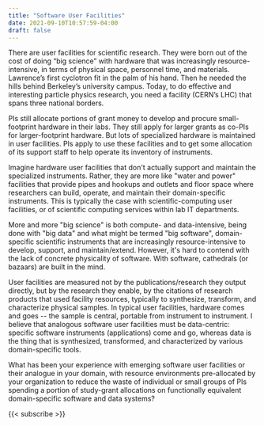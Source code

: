 ```yaml
---
title: "Software User Facilities"
date: 2021-09-10T10:57:59-04:00
draft: false
---
```


There are user facilities for scientific research. They were born out of the cost of doing “big
science” with hardware that was increasingly resource-intensive, in terms of physical space,
personnel time, and materials. Lawrence’s first cyclotron fit in the palm of his hand. Then he
needed the hills behind Berkeley’s university campus. Today, to do effective and interesting
particle physics research, you need a facility (CERN’s LHC) that spans three national borders.

PIs still allocate portions of grant money to develop and procure small-footprint hardware in their
labs. They still apply for larger grants as co-PIs for larger-footprint hardware. But lots of
specialized hardware is maintained in user facilities. PIs apply to use these facilities and to get
some allocation of its support staff to help operate its inventory of instruments.

Imagine hardware user facilities that don't actually support and maintain the specialized
instruments. Rather, they are more like "water and power" facilities that provide pipes and hookups
and outlets and floor space where researchers can build, operate, and maintain their domain-specific
instruments. This is typically the case with scientific-computing user facilities, or of scientific
computing services within lab IT departments.

More and more "big science" is both compute- and data-intensive, being done with "big data" and what
might be termed "big software", domain-specific scientific instruments that are increasingly
resource-intensive to develop, support, and maintain/extend. However, it's hard to contend with the
lack of concrete physicality of software. With software, cathedrals (or bazaars) are built in the
mind.

User facilities are measured not by the publications/research they output directly, but by the
research they enable, by the citations of research products that used facility resources, typically
to synthesize, transform, and characterize physical samples. In typical user facilities, hardware
comes and goes -- the sample is central, portable from instrument to instrument. I believe that
analogous software user facilities must be data-centric: specific software instruments
(applications) come and go, whereas data is the thing that is synthesized, transformed, and
characterized by various domain-specific tools.

What has been your experience with emerging software user facilities or their analogue in your
domain, with resource environments pre-allocated by your organization to reduce the waste of
individual or small groups of PIs spending a portion of study-grant allocations on functionally
equivalent domain-specific software and data systems?

{{< subscribe >}}